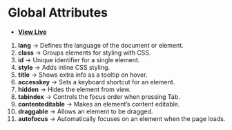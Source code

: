# Global Attributes

- [**View Live**](https://tahmid-sarker.github.io/Modern-HTML-CSS-Notes/03-More-HTML-Elements/06-Global-Attributes/)

1. **lang** → Defines the language of the document or element.
2. **class** → Groups elements for styling with CSS.
3. **id** → Unique identifier for a single element.
4. **style** → Adds inline CSS styling.
5. **title** → Shows extra info as a tooltip on hover.
6. **accesskey** → Sets a keyboard shortcut for an element.
7. **hidden** → Hides the element from view.
8. **tabindex** → Controls the focus order when pressing Tab.
9. **contenteditable** → Makes an element’s content editable.
10. **draggable** → Allows an element to be dragged.
11. **autofocus** → Automatically focuses on an element when the page loads.